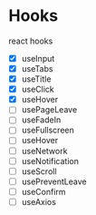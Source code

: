 # Hooks

react hooks

- [x] useInput
- [x] useTabs
- [x] useTitle
- [x] useClick
- [x] useHover
- [ ] usePageLeave
- [ ] useFadeIn
- [ ] useFullscreen
- [ ] useHover
- [ ] useNetwork
- [ ] useNotification
- [ ] useScroll
- [ ] usePreventLeave
- [ ] useConfirm
- [ ] useAxios
